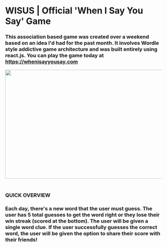 <h1>WISUS | Official &#39;When I Say You Say&#39; Game</h1>

<h3>This association based game was created over a weekend based on an idea I&#39;d had for the past month. It involves Wordle style addictive game architecture and was built entirely using react.js. You can play the game today at <a href="https://whenisayyousay.com">https://whenisayyousay.com</a></h3>

<p><img alt="" src="https://ckeditor.com/apps/ckfinder/userfiles/files/Screen%20Shot%202022-07-06%20at%205_26_22%20PM.png" style="height:350px; width:600px" /></p>

<h3><br />
<strong>QUICK OVERVIEW</strong></h3>

<h3>Each day, there&#39;s a new word that the user must guess. The user has 5 total guesses to get the word right or they lose their <strong>win streak</strong> (scored at the bottom). The user will be given a single word clue. If the user successfully guesses the correct word, the user will be given the option to share their score with their friends!</h3>
